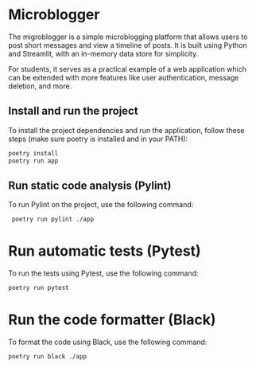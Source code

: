 # Microblogger

The migroblogger is a simple microblogging platform that allows users to post short messages and view a timeline of posts. 
It is built using Python and Streamlit, with an in-memory data store for simplicity. 

For students, it serves as a practical example of a web application which can be extended with more features like user authentication, message deletion, and more.


## Install and run the project

To install the project dependencies and run the application, follow these steps (make sure poetry is installed and in your PATH):

```bash
poetry install
poetry run app
```

## Run static code analysis (Pylint)

To run Pylint on the project, use the following command:

```bash
 poetry run pylint ./app
```

# Run automatic tests (Pytest)

To run the tests using Pytest, use the following command:

```bash
poetry run pytest
```

# Run the code formatter (Black)

To format the code using Black, use the following command:

```bash
poetry run black ./app
```